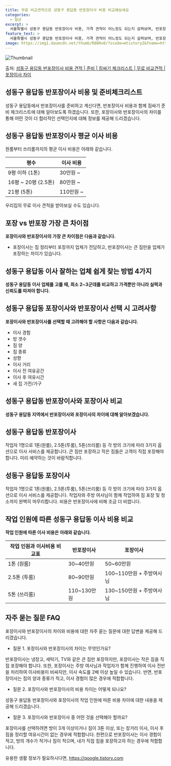 ```yaml
---
title: 무료 비교견적으로 성동구 용답동 반포장이사 비용 비교해보세요
categories:
  - 일상
excerpt: >
  서울특별시 성동구 용답동 반포장이사 비용, 가격 견적이 어느정도 되는지 살펴보며, 반포장이사를 준비함에 있어 짐싸기 준비 체크리스트가 무엇인지 보겠습니다. 마지막으로 포장이사와 차이점을 통해 무료 비교견적으로 어떤 것이 더 합리적인 선택인지 공유 드립니다.성동구 용답동 포장이사 견적 샘플 보기 👈 클릭성동구 용답동 포장이사 가격 살펴보기 👈 클릭성동구 용답동 반포장이사 평균 이사 비용평수성동구 용답동 평균 이사 비용원룸 이사9평 이하 (1톤)30만원~투룸/쓰리룸 이사16평 ~ 20평 (2.5톤)80만원~쓰리룸 이사21평 (5톤) ~110만원~우리집 무료 이사견적 받기 👈 클릭포장 vs 반포장 가장 큰 차이점은?포장이사는 짐 정리와 포장까지를 전문 업체가 맡고, 반포장이사는 큰 짐만 포장 영역에 포함..
feature_text: >
  서울특별시 성동구 용답동 반포장이사 비용, 가격 견적이 어느정도 되는지 살펴보며, 반포장이사를 준비함에 있어 짐싸기 준비 체크리스트가 무엇인지 보겠습니다. 마지막으로 포장이사와 차이점을 통해 무료 비교견적으로 어떤 것이 더 합리적인 선택인지 공유 드립니다.성동구 용답동 포장이사 견적 샘플 보기 👈 클릭성동구 용답동 포장이사 가격 살펴보기 👈 클릭성동구 용답동 반포장이사 평균 이사 비용평수성동구 용답동 평균 이사 비용원룸 이사9평 이하 (1톤)30만원~투룸/쓰리룸 이사16평 ~ 20평 (2.5톤)80만원~쓰리룸 이사21평 (5톤) ~110만원~우리집 무료 이사견적 받기 👈 클릭포장 vs 반포장 가장 큰 차이점은?포장이사는 짐 정리와 포장까지를 전문 업체가 맡고, 반포장이사는 큰 짐만 포장 영역에 포함..
image: https://img1.daumcdn.net/thumb/R800x0/?scode=mtistory2&fname=https%3A%2F%2Fblog.kakaocdn.net%2Fdn%2FoSaB6%2FbtsHcnTZnIG%2F63yNChMRXi1rz24ozRT0Ck%2Fimg.webp
---
```


![Thumbnail](https://img1.daumcdn.net/thumb/R800x0/?scode=mtistory2&fname=https%3A%2F%2Fblog.kakaocdn.net%2Fdn%2FoSaB6%2FbtsHcnTZnIG%2F63yNChMRXi1rz24ozRT0Ck%2Fimg.webp)

<p>출처: <a href="https://qoogle.tistory.com/9931" rel="dofollow">성동구 용답동 반포장이사 비용 견적 | 준비 | 짐싸기 체크리스트 | 무료 비교견적 | 포장이사 차이</a> </p>

## 성동구 용답동 반포장이사 비용 및 준비체크리스트

성동구 용답동에서 반포장이사를 준비하고 계신다면, 반포장이사 비용과 함께 짐싸기 준비 체크리스트에 대해 알아보도록 하겠습니다. 또한,
포장이사와 반포장이사의 차이를 통해 어떤 것이 더 합리적인 선택인지에 대해 정보를 제공해 드리겠습니다.

## 성동구 용답동 반포장이사 평균 이사 비용

원룸부터 쓰리룸까지의 평균 이사 비용은 아래와 같습니다.

**평수** | **이사 비용**  
---|---  
9평 이하 (1톤) | 30만원 ~  
16평 ~ 20평 (2.5톤) | 80만원 ~  
21평 (5톤) | 110만원 ~  
  
우리집의 무료 이사 견적을 받아보실 수도 있습니다.

## **포장 vs 반포장 가장 큰 차이점**

**포장이사와 반포장이사의 가장 큰 차이점은 다음과 같습니다.**

  * 포장이사는 짐 정리부터 포장까지 업체가 전담하고, 반포장이사는 큰 짐만을 업체가 포장하는 차이가 있습니다.

## **성동구 용답동 이사 잘하는 업체 쉽게 찾는 방법 4가지**

**성동구 용답동 이사 업체를 고를 때, 최소 2~3군데를 비교하고 가격뿐만 아니라 실력과 신뢰도를 따져야 합니다.**

## **성동구 용답동 포장이사와 반포장이사 선택 시 고려사항**

**포장이사와 반포장이사를 선택할 때 고려해야 할 사항은 다음과 같습니다.**

  * 이사 경험
  * 방 갯수
  * 짐 양
  * 짐 종류
  * 성향
  * 이사 거리
  * 이사 전 여유공간
  * 이사 후 여유시간
  * 새 집 가전/가구

## **성동구 용답동 반포장이사와 포장이사 비교**

**성동구 용답동 지역에서 반포장이사와 포장이사의 차이에 대해 알아보겠습니다.**

## 성동구 용답동 반포장이사

작업자 1명으로 1톤(원룸), 2.5톤(투룸), 5톤(쓰리룸) 등 각 방의 크기에 따라 3가지 옵션으로 이사 서비스를 제공합니다. 큰 짐만
포장하고 작은 짐들은 고객이 직접 포장해야 합니다. 미리 예약하는 것이 바람직합니다.

## 성동구 용답동 포장이사

작업자 1명으로 1톤(원룸), 2.5톤(투룸), 5톤(쓰리룸) 등 각 방의 크기에 따라 3가지 옵션으로 이사 서비스를 제공합니다. 작업자와
주방 여사님이 함께 작업하여 짐 포장 및 청소까지 완벽히 마무리합니다. 비용은 반포장이사에 비해 조금 더 비쌉니다.

## **작업 인원에 따른 성동구 용답동 이사 비용 비교**

**작업 인원에 따른 이사 비용은 아래와 같습니다.**

**작업 인원과 이사비용 비교표** | **반포장이사** | **포장이사**  
---|---|---  
1톤 (원룸) | 30~40만원 | 50~60만원  
2.5톤 (투룸) | 80~90만원 | 100~110만원 + 주방여사님  
5톤 (쓰리룸) | 110~130만원 | 130~150만원 + 주방여사님  
  
## 자주 묻는 질문 FAQ

포장이사와 반포장이사의 차이와 비용에 대한 자주 묻는 질문에 대한 답변을 제공해 드리겠습니다.

  * 질문 1. 포장이사와 반포장이사의 차이는 무엇인가요?

반포장이사는 냉장고, 세탁기, TV와 같은 큰 짐만 포장하지만, 포장이사는 작은 짐을 직접 포장해야 합니다. 또한, 포장이사는 주방 여사님과
작업자가 함께 진행하여 이사 전반을 처리하여 이사비용이 비싸지만, 이사 속도를 2배 이상 높일 수 있습니다. 반면, 반포장이사는 짐의 양과
종류가 적고, 이사 경험이 많은 경우에 적합합니다.

  * 질문 2. 포장이사와 반포장이사의 비용 차이는 어떻게 되나요?

성동구 용답동 반포장이사와 포장이사의 작업 인원에 따른 비용 차이에 대한 내용을 제공해 드리겠습니다.

  * 질문 3. 포장이사와 반포장이사 중 어떤 것을 선택해아 할까요?

포장이사를 선택하려면 방이 3개 이상이거나 짐이 3톤 이상, 또는 장거리 이사, 이사 후 짐을 정리할 여유시간이 없는 경우에 적합합니다.
한편으로 반포장이사는 이사 경험이 적고, 방의 개수가 적거나 짐이 적으며, 내가 직접 짐을 포장하고자 하는 경우에 적합합니다.



 

유용한 생활 정보가 필요하시다면, <a href="https://qoogle.tistory.com" rel="dofollow">https://qoogle.tistory.com</a>


